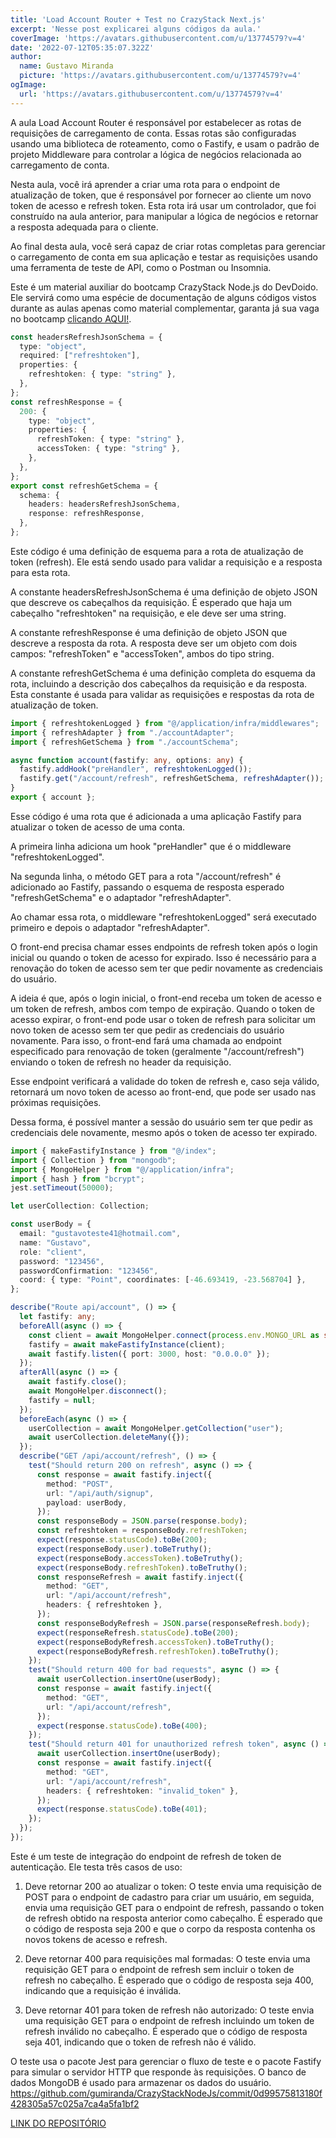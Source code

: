 ```yaml
---
title: 'Load Account Router + Test no CrazyStack Next.js'
excerpt: 'Nesse post explicarei alguns códigos da aula.'
coverImage: 'https://avatars.githubusercontent.com/u/13774579?v=4'
date: '2022-07-12T05:35:07.322Z'
author:
  name: Gustavo Miranda
  picture: 'https://avatars.githubusercontent.com/u/13774579?v=4'
ogImage:
  url: 'https://avatars.githubusercontent.com/u/13774579?v=4'
---
```

A aula Load Account Router é responsável por estabelecer as rotas de requisições de carregamento de conta. Essas rotas são configuradas usando uma biblioteca de roteamento, como o Fastify, e usam o padrão de projeto Middleware para controlar a lógica de negócios relacionada ao carregamento de conta.

Nesta aula, você irá aprender a criar uma rota para o endpoint de atualização de token, que é responsável por fornecer ao cliente um novo token de acesso e refresh token. Esta rota irá usar um controlador, que foi construído na aula anterior, para manipular a lógica de negócios e retornar a resposta adequada para o cliente.

Ao final desta aula, você será capaz de criar rotas completas para gerenciar o carregamento de conta em sua aplicação e testar as requisições usando uma ferramenta de teste de API, como o Postman ou Insomnia.

Este é um material auxiliar do bootcamp CrazyStack Node.js do DevDoido. Ele servirá como uma espécie de documentação de alguns códigos vistos durante as aulas apenas como material complementar, garanta já sua vaga no bootcamp [clicando AQUI!](https://crazystack.com.br).

```typescript
const headersRefreshJsonSchema = {
  type: "object",
  required: ["refreshtoken"],
  properties: {
    refreshtoken: { type: "string" },
  },
};
const refreshResponse = {
  200: {
    type: "object",
    properties: {
      refreshToken: { type: "string" },
      accessToken: { type: "string" },
    },
  },
};
export const refreshGetSchema = {
  schema: {
    headers: headersRefreshJsonSchema,
    response: refreshResponse,
  },
};
``` 
Este código é uma definição de esquema para a rota de atualização de token (refresh). Ele está sendo usado para validar a requisição e a resposta para esta rota.

A constante headersRefreshJsonSchema é uma definição de objeto JSON que descreve os cabeçalhos da requisição. É esperado que haja um cabeçalho "refreshtoken" na requisição, e ele deve ser uma string.

A constante refreshResponse é uma definição de objeto JSON que descreve a resposta da rota. A resposta deve ser um objeto com dois campos: "refreshToken" e "accessToken", ambos do tipo string.

A constante refreshGetSchema é uma definição completa do esquema da rota, incluindo a descrição dos cabeçalhos da requisição e da resposta. Esta constante é usada para validar as requisições e respostas da rota de atualização de token.
```typescript
import { refreshtokenLogged } from "@/application/infra/middlewares";
import { refreshAdapter } from "./accountAdapter";
import { refreshGetSchema } from "./accountSchema";

async function account(fastify: any, options: any) {
  fastify.addHook("preHandler", refreshtokenLogged());
  fastify.get("/account/refresh", refreshGetSchema, refreshAdapter());
}
export { account };
``` 
Esse código é uma rota que é adicionada a uma aplicação Fastify para atualizar o token de acesso de uma conta.

A primeira linha adiciona um hook "preHandler" que é o middleware "refreshtokenLogged".

Na segunda linha, o método GET para a rota "/account/refresh" é adicionado ao Fastify, passando o esquema de resposta esperado "refreshGetSchema" e o adaptador "refreshAdapter".

Ao chamar essa rota, o middleware "refreshtokenLogged" será executado primeiro e depois o adaptador "refreshAdapter".

O front-end precisa chamar esses endpoints de refresh token após o login inicial ou quando o token de acesso for expirado. Isso é necessário para a renovação do token de acesso sem ter que pedir novamente as credenciais do usuário.

A ideia é que, após o login inicial, o front-end receba um token de acesso e um token de refresh, ambos com tempo de expiração. Quando o token de acesso expirar, o front-end pode usar o token de refresh para solicitar um novo token de acesso sem ter que pedir as credenciais do usuário novamente. Para isso, o front-end fará uma chamada ao endpoint especificado para renovação de token (geralmente "/account/refresh") enviando o token de refresh no header da requisição.

Esse endpoint verificará a validade do token de refresh e, caso seja válido, retornará um novo token de acesso ao front-end, que pode ser usado nas próximas requisições.

Dessa forma, é possível manter a sessão do usuário sem ter que pedir as credenciais dele novamente, mesmo após o token de acesso ter expirado.

```typescript
import { makeFastifyInstance } from "@/index";
import { Collection } from "mongodb";
import { MongoHelper } from "@/application/infra";
import { hash } from "bcrypt";
jest.setTimeout(50000);

let userCollection: Collection;

const userBody = {
  email: "gustavoteste41@hotmail.com",
  name: "Gustavo",
  role: "client",
  password: "123456",
  passwordConfirmation: "123456",
  coord: { type: "Point", coordinates: [-46.693419, -23.568704] },
};

describe("Route api/account", () => {
  let fastify: any;
  beforeAll(async () => {
    const client = await MongoHelper.connect(process.env.MONGO_URL as string);
    fastify = await makeFastifyInstance(client);
    await fastify.listen({ port: 3000, host: "0.0.0.0" });
  });
  afterAll(async () => {
    await fastify.close();
    await MongoHelper.disconnect();
    fastify = null;
  });
  beforeEach(async () => {
    userCollection = await MongoHelper.getCollection("user");
    await userCollection.deleteMany({});
  });
  describe("GET /api/account/refresh", () => {
    test("Should return 200 on refresh", async () => {
      const response = await fastify.inject({
        method: "POST",
        url: "/api/auth/signup",
        payload: userBody,
      });
      const responseBody = JSON.parse(response.body);
      const refreshtoken = responseBody.refreshToken;
      expect(response.statusCode).toBe(200);
      expect(responseBody.user).toBeTruthy();
      expect(responseBody.accessToken).toBeTruthy();
      expect(responseBody.refreshToken).toBeTruthy();
      const responseRefresh = await fastify.inject({
        method: "GET",
        url: "/api/account/refresh",
        headers: { refreshtoken },
      });
      const responseBodyRefresh = JSON.parse(responseRefresh.body);
      expect(responseRefresh.statusCode).toBe(200);
      expect(responseBodyRefresh.accessToken).toBeTruthy();
      expect(responseBodyRefresh.refreshToken).toBeTruthy();
    });
    test("Should return 400 for bad requests", async () => {
      await userCollection.insertOne(userBody);
      const response = await fastify.inject({
        method: "GET",
        url: "/api/account/refresh",
      });
      expect(response.statusCode).toBe(400);
    });
    test("Should return 401 for unauthorized refresh token", async () => {
      await userCollection.insertOne(userBody);
      const response = await fastify.inject({
        method: "GET",
        url: "/api/account/refresh",
        headers: { refreshtoken: "invalid_token" },
      });
      expect(response.statusCode).toBe(401);
    });
  });
});
``` 
Este é um teste de integração do endpoint de refresh de token de autenticação. Ele testa três casos de uso:

1.  Deve retornar 200 ao atualizar o token: O teste envia uma requisição de POST para o endpoint de cadastro para criar um usuário, em seguida, envia uma requisição GET para o endpoint de refresh, passando o token de refresh obtido na resposta anterior como cabeçalho. É esperado que o código de resposta seja 200 e que o corpo da resposta contenha os novos tokens de acesso e refresh.
    
2.  Deve retornar 400 para requisições mal formadas: O teste envia uma requisição GET para o endpoint de refresh sem incluir o token de refresh no cabeçalho. É esperado que o código de resposta seja 400, indicando que a requisição é inválida.
    
3.  Deve retornar 401 para token de refresh não autorizado: O teste envia uma requisição GET para o endpoint de refresh incluindo um token de refresh inválido no cabeçalho. É esperado que o código de resposta seja 401, indicando que o token de refresh não é válido.
    

O teste usa o pacote Jest para gerenciar o fluxo de teste e o pacote Fastify para simular o servidor HTTP que responde às requisições. O banco de dados MongoDB é usado para armazenar os dados do usuário.
https://github.com/gumiranda/CrazyStackNodeJs/commit/0d99575813180f428305a57c025a7ca4a5fa1bf2


[LINK DO REPOSITÓRIO](https://github.com/gumiranda/CrazyStackNodeJs)